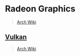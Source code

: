 # Radeon Graphics

> [Arch Wiki](https://wiki.archlinux.org/title/AMDGPU)

## [Vulkan](<https://en.wikipedia.org/wiki/Vulkan_(API)>)

> [Arch Wiki](https://wiki.archlinux.org/title/Vulkan)
